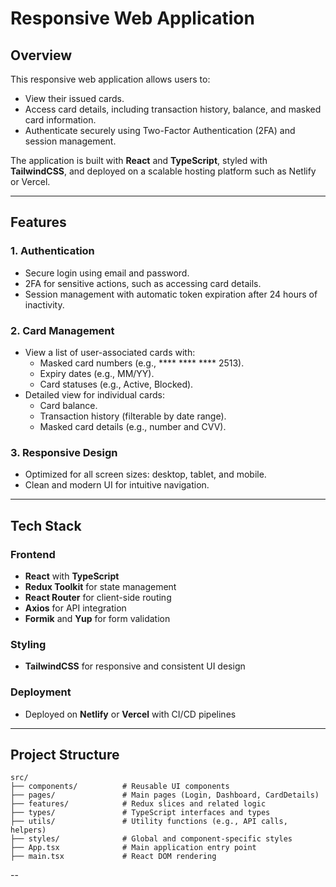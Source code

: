 # Responsive Web Application

## Overview
This responsive web application allows users to:
- View their issued cards.
- Access card details, including transaction history, balance, and masked card information.
- Authenticate securely using Two-Factor Authentication (2FA) and session management.

The application is built with **React** and **TypeScript**, styled with **TailwindCSS**, and deployed on a scalable hosting platform such as Netlify or Vercel.

---

## Features

### 1. Authentication
- Secure login using email and password.
- 2FA for sensitive actions, such as accessing card details.
- Session management with automatic token expiration after 24 hours of inactivity.

### 2. Card Management
- View a list of user-associated cards with:
  - Masked card numbers (e.g., **** **** **** 2513).
  - Expiry dates (e.g., MM/YY).
  - Card statuses (e.g., Active, Blocked).
- Detailed view for individual cards:
  - Card balance.
  - Transaction history (filterable by date range).
  - Masked card details (e.g., number and CVV).

### 3. Responsive Design
- Optimized for all screen sizes: desktop, tablet, and mobile.
- Clean and modern UI for intuitive navigation.

---

## Tech Stack

### Frontend
- **React** with **TypeScript**
- **Redux Toolkit** for state management
- **React Router** for client-side routing
- **Axios** for API integration
- **Formik** and **Yup** for form validation

### Styling
- **TailwindCSS** for responsive and consistent UI design

### Deployment
- Deployed on **Netlify** or **Vercel** with CI/CD pipelines

---

## Project Structure

```
src/
├── components/          # Reusable UI components
├── pages/               # Main pages (Login, Dashboard, CardDetails)
├── features/            # Redux slices and related logic
├── types/               # TypeScript interfaces and types
├── utils/               # Utility functions (e.g., API calls, helpers)
├── styles/              # Global and component-specific styles
├── App.tsx              # Main application entry point
├── main.tsx             # React DOM rendering
```

--
